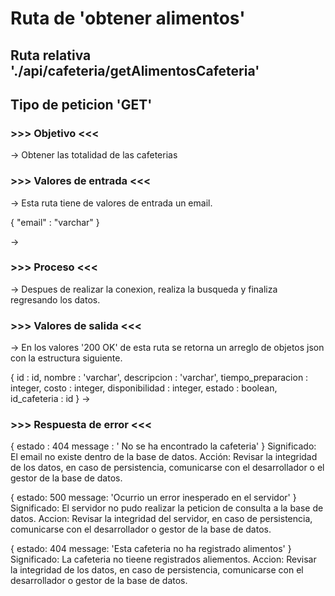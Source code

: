 # Ruta de 'obtener alimentos'

## Ruta relativa './api/cafeteria/getAlimentosCafeteria'

## Tipo de peticion 'GET'

### >>> Objetivo <<<

-> Obtener las totalidad de las cafeterias

### >>> Valores de entrada <<<

-> Esta ruta tiene de valores de entrada un email.

{
  "email" : "varchar"
}

->

### >>> Proceso <<<

-> Despues de realizar la conexion, realiza la busqueda y finaliza regresando los datos.

### >>> Valores de salida <<<

-> En los valores '200 OK' de esta ruta se retorna un arreglo de objetos json con la estructura siguiente.

{
id : id,
nombre : 'varchar',
descripcion : 'varchar',
tiempo_preparacion : integer,
costo : integer,
disponibilidad : integer,
estado : boolean,
id_cafeteria : id 
}
->

### >>> Respuesta de error <<<

{
estado : 404
message : ' No se ha encontrado la cafeteria'
}
Significado: El email no existe dentro de la base de datos.
Acción: Revisar la integridad de los datos, en caso de persistencia, comunicarse con el desarrollador o el gestor de la base de datos.

{
estado: 500 
message: 'Ocurrio un error inesperado en el servidor'
}
Significado: El servidor no pudo realizar la peticion de consulta a la base de datos.
Accion: Revisar la integridad del servidor, en caso de persistencia, comunicarse con el desarrollador o gestor de la base de datos.

{
estado: 404 
message: 'Esta cafeteria no ha registrado alimentos'
}
Significado: La cafeteria no tieene registrados aliementos.
Accion: Revisar la integridad de los datos, en caso de persistencia, comunicarse con el desarrollador o gestor de la base de datos.

